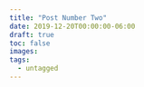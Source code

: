 ```yaml
---
title: "Post Number Two"
date: 2019-12-20T00:00:00-06:00
draft: true
toc: false
images:
tags: 
  - untagged
---
```


